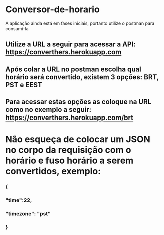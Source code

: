 # Conversor-de-horario

A aplicação ainda está em fases iniciais, portanto utilize o postman para consumi-la

## Utilize a URL a seguir para acessar a API: https://converthers.herokuapp.com
## Após colar a URL no postman escolha qual horário será convertido, existem 3 opções: BRT, PST e EEST
## Para acessar estas opções as coloque na URL como no exemplo a seguir: https://converthers.herokuapp.com/brt

# Não esqueça de colocar um JSON no corpo da requisição com o horário e fuso horário a serem convertidos, exemplo:

### {
###    "time":22,
###    "timezone": "pst"
### }
